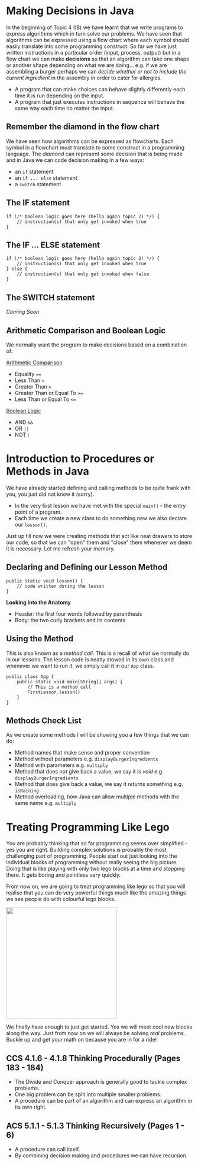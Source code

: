 # Making Decisions in Java

In the beginning of Topic 4 (IB) we have learnt that we write programs to express algorithms which in turn solve our problems. We have seen that algorithms can be expressed using a flow chart where each symbol should easily translate into some programming construct. So far we have just written instructions in a particular order (input, process, output) but in a flow chart we can make **decisions** so that an algorithm can take one shape or another shape depending on what we are doing... e.g. if we are assembling a burger perhaps we can *decide whether or not to include the current ingredient* in the assembly in order to cater for allergies. 

- A program that can make choices can behave slightly differently each time it is run depending on the input.
- A program that just executes instructions in sequence will behave the same way each time no matter the input.

## Remember the diamond in the flow chart

We have seen how algorithms can be expressed as flowcharts. Each symbol in a flowchart must translate to some construct in a programming language.
The *diamond* can represent some decision that is being made and in Java we can code decision making in a few ways:

- an `if` statement
- an `if ... else` statement
- a `switch` statement  

## The IF statement

```
if (/* boolean logic goes here (hello again topic 2) */) {
    // instruction(s) that only get invoked when true
}
```

## The IF ... ELSE statement

```
if (/* boolean logic goes here (hello again topic 2) */) {
    // instruction(s) that only get invoked when true
} else {
    // instruction(s) that only get invoked when false
}
```

## The SWITCH statement

*Coming Soon*

## Arithmetic Comparison and Boolean Logic

We normally want the program to make decisions based on a combination of:

<ins>Arithmetic Comparison</ins>

- Equality `==`
- Less Than `<`
- Greater Than `>`
- Greater Than or Equal To `>=`
- Less Than or Equal To `<=`

<ins>Boolean Logic</ins>

- AND `&&`
- OR `||`
- NOT `!`

# Introduction to Procedures or Methods in Java

We have already started defining and calling methods to be quite frank with you, you just did not know it (sorry).

 - In the very first lesson we have met with the special `main()` - the entry point of a program. 
 - Each time we create a new class to do something new we also declare our `lesson()`. 

Just up till now we were creating methods that act like neat drawers to store our code, so that we can "open" them and "close" them whenever we deem it is necessary. Let me refresh your memory.

## Declaring and Defining our Lesson Method

```
public static void lesson() {
    // code written during the lesson
}
```
<b>Looking into the Anatomy</b>

- Header: the first four words followed by parenthesis
- Body: the two curly brackets and its contents

## Using the Method

This is also known as a *method call*. This is a recall of what we normally do in our lessons. 
The lesson code is neatly stowed in its own class and whenever we want to run it, we simply call it in our `App` class.

```
public class App {
    public static void main(String[] args) {
        // This is a method call
        FirstLesson.lesson()
    }
}
```
## Methods Check List

As we create some methods I will be showing you a few things that we can do:

- Method names that make sense and proper convention
- Method without parameters e.g. ``displayBurgerIngredients``
- Method with parameters e.g. ``multiply``
- Method that does not give back a value, we say it is *void* e.g. ``displayBurgerIngredients``
- Method that does give back a value, we say it *returns* something e.g. ``isRaining``
- Method overloading, how Java can allow multiple methods with the same name e.g. ``multiply``

# Treating Programming Like Lego

You are probably thinking that so far programming seems over simplified - yes you are right.
Building complex solutions is probably the most challenging part of programming. 
People start out just looking into the individual blocks of programming without really seeing the big picture. 
Doing that is like playing with only two lego blocks at a time and stopping there. It gets boring and pointless very quickly.

From now on, we are going to treat programming like lego so that you will realise that you can do very powerful things much like the amazing things we see people do with colourful lego blocks.

<img src="https://www.mcall.com/resizer/QHj14zlBsb5htPiusxUBKKVWmU0=/1200x0/top/arc-anglerfish-arc2-prod-tronc.s3.amazonaws.com/public/FNSKMUUPBRE6NMEFOFRNFGP3PI.jpg" width="auto" height="300"/>

We finally have enough to just get started. Yes we will meet cool new blocks along the way. Just from now on we will always be solving *real* problems. Buckle up and get your math on because you are in for a ride!

## CCS 4.1.6 - 4.1.8 Thinking Procedurally (Pages 183 - 184)

- The Divide and Conquer approach is generally good to tackle complex problems.
- One big problem can be split into multiple smaller problems.
- A procedure can be part of an algorithm and can express an algorithm in its own right.

## ACS 5.1.1 - 5.1.3 Thinking Recursively (Pages 1 - 6)

- A procedure can call itself.
- By combining decision making and procedures we can have recursion.